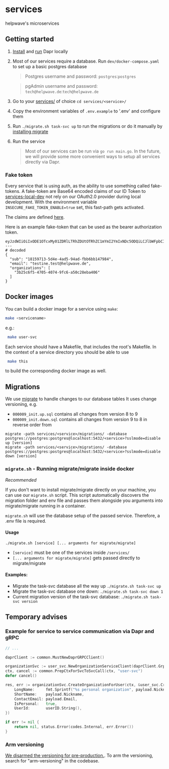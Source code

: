 # services

helpwave's microservices

## Getting started

1. [Install](https://docs.dapr.io/getting-started/install-dapr-cli/) and [run](https://docs.dapr.io/getting-started/install-dapr-selfhost/) Dapr locally
2. Most of our services require a database. Run `dev/docker-compose.yaml` to set up a basic postgres database
   > Postgres username and password: `postgres`:`postgres`

   > pgAdmin username and password: `tech@helpwave.de`:`tech@helpwave.de`
3. Go to your [services/](services/) of choice `cd services/<service>/`
4. Copy the environment variables of `.env.example` to '.env' and configure them
5. Run `./migrate.sh task-svc up` to run the migrations or do it manually by [installing migrate](https://github.com/golang-migrate/migrate)
6. Run the service
   > Most of our services can be run via `go run main.go`. In the future, we will provide some more convenient ways to setup all services directly via Dapr.

### Fake token

Every service that is using auth, as the ability to use something called fake-tokens.
A fake-token are Base64 encoded claims of our ID Token to [services-local-dev](services-local-dev) not rely on our OAuth2.0 provider
during local development. With the environment variable `INSECURE_FAKE_TOKEN_ENABLE=true` set,
this fast-path gets activated.

The claims are defined [here](libs/common/auth.go#L37).

Here is an example fake-token that can be used as the bearer authorization token.
```
eyJzdWIiOiIxODE1OTcxMy01ZDRlLTRhZDUtOTRhZC1mYmI2YmIxNDc5ODQiLCJlbWFpbCI6InRlc3RpbmUudGVzdEBoZWxwd2F2ZS5kZSIsIm9yZ2FuaXphdGlvbnMiOlsiM2IyNWM2ZjUtNDcwNS00MDc0LTlmYzYtYTUwYzI4ZWJhNDA2Il19
---
# decoded
{
  "sub": "18159713-5d4e-4ad5-94ad-fbb6bb147984",
  "email": "testine.test@helpwave.de",
  "organizations": [
  	"3b25c6f5-4705-4074-9fc6-a50c28eba406"
  ]
}
````

## Docker images

You can build a docker image for a service using `make`:
```bash
make <servicename>
```
 e.g.:
```bash
 make user-svc
```

Each service should have a Makefile, that includes the root's Makefile.
In the context of a service directory you should be able to use
```bash
 make this
```
to build the corresponding docker image as well.

## Migrations
We use [migrate](https://github.com/golang-migrate/migrate) to handle changes to our database tables
It uses change versioning, e.g.
- `000009_init.up.sql` contains all changes from version 8 to 9
- `000009_init.down.sql` contains all changes from version 9 to 8 in reverse order from
```
migrate -path services/<service>/migrations/ -database postgres://postgres:postgres@localhost:5432/<service>?sslmode=disable up [version]
migrate -path services/<service>/migrations/ -database postgres://postgres:postgres@localhost:5432/<service>?sslmode=disable down [version]
```

### `migrate.sh` - Running migrate/migrate inside docker

_Recommended_

If you don't want to install migrate/migrate directly on your machine, you can use our `migrate.sh` script.
This script automatically discovers the migration folder and env file and passes them alongside
you arguments into migrate/migrate running in a container.

`migrate.sh` will use the database setup of the passed service. Therefore, a .env file is required.

#### Usage
`./migrate.sh [service] [... arguments for migrate/migrate]`

- `[service]` must be one of the services inside `/services/`
- `[... arguments for migrate/migrate]` gets passed directly to migrate/migrate


#### Examples:
- Migrate the task-svc database all the way up `./migrate.sh task-svc up`
- Migrate the task-svc database one down: `./migrate.sh task-svc down 1`
- Current migration version of the task-svc database: `./migrate.sh task-svc version`

## Temporary advises

### Example for service to service communication via Dapr and gRPC

```go
// ...

daprClient := common.MustNewDaprGRPCClient()

organizationSvc := user_svc.NewOrganizationServiceClient(daprClient.GrpcClientConn())
ctx, cancel := common.PrepCtxForSvcToSvcCall(ctx, "user-svc")
defer cancel()

res, err := organizationSvc.CreateOrganizationForUser(ctx, &user_svc.CreateOrganizationForUserRequest{
	LongName:     fmt.Sprintf("%s personal organization", payload.Nickname),
	ShortName:    payload.Nickname,
	ContactEmail: payload.Email,
	IsPersonal:   true,
	UserId:       userID.String(),
})

if err != nil {
	return nil, status.Error(codes.Internal, err.Error())
}
```

### Arm versioning

[We disarmed the versioning for pre-production.](https://github.com/helpwave/services/issues/125).
To arm the versioning, search for "arm-versioning" in the codebase.
